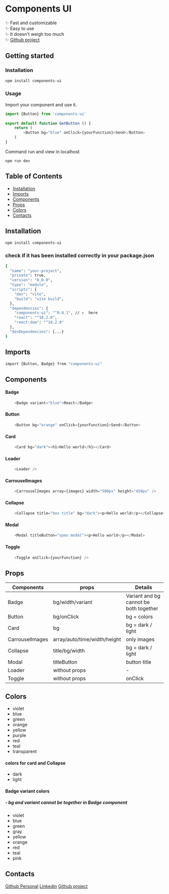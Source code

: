 # Components UI
✨ Fast and customizable  
✨ Easy to use  
✨ It doesn't weigh too much  
✨ [Github project](https://github.com/dariomvg/components-ui)  
## Getting started
### Installation
```bash
npm install components-ui
```
### Usage
Import your component and use it.
```js
import {Button} from 'components-ui'
 
export default function GetButton () {
    return (
        <Button bg="blue" onClick={yourFunction}>Send</Button>
    )
}
```
Command run and view in localhost
```
npm run dev
```
## Table of Contents

* [Installation](#installation)
* [Imports](#imports)
* [Components](#components)
* [Props](#props)
* [Colors](#colors)
* [Contacts](#contacts)

## Installation
```bash
npm install components-ui
```
### check if it has been installed correctly in your package.json
```bash
{
  "name": "your-project",
  "private": true,
  "version": "0.0.0",
  "type": "module",
  "scripts": {
    "dev": "vite",
    "build": "vite build",
  },
  "dependencies": { 
    "components-ui": "^0.0.1", // ←  here
    "react": "^18.2.0",
    "react-dom": "^18.2.0"
  },
  "devDependencies": {...}
}
```

## Imports
```bash
import {Button, Badge} from "components-ui"
```

## Components  
#### Badge
```js
    <Badge variant="blue">React</Badge>
```
#### Button
```js
    <Button bg="orange" onClick={yourFunction}>Send</Button>
```
#### Card
```js
    <Card bg="dark"><h1>Hello world</h1></Card>
```
#### Loader
```js
    <Loader />
```
#### CarrouselImages
```js
    <CarrouselImages array={images} width="500px" height="450px" />
```
#### Collapse
```js
    <Collapse title="box title" bg="dark"><p>Hello world</p></Collapse>
```
#### Modal 
```js
    <Modal titleButton="open modal"><p>Hello world</p></Modal>
```
#### Toggle  

```js
    <Toggle onClick={yourFunction} />
```

## Props
| Components           | props                         | Details                    
| -------------        | -------------       | -------------                  
| Badge   | bg/width/variant | Variant and bg cannot be both together |
| Button  | bg/onClick|  bg = colors  |
| Card    | bg | bg = dark / light |
| CarrouselImages| array/auto/time/width/height| only images |
| Collapse| title/bg/width  | bg = dark / light |
| Modal  | titleButton| button title |
| Loader  |   without props | - |
| Toggle  | without props| onClick |

## Colors
   - violet
   - blue
   - green
   - orange
   - yellow
   - purple
   - red
   - teal
   - transparent
#### colors for card and Collapse
   - dark
   - light
 
#### Badge variant colors    
##### - bg and variant cannot be together in Badge component
   - violet 
   - blue 
   - green 
   - gray 
   - yellow 
   - orange 
   - red 
   - teal 
   - pink 

## Contacts 
[Github Personal](https://github.com/dariomvg)
[Linkedin](https://www.linkedin.com/in/dario-martinez-597486291/)
[Github project](https://github.com/dariomvg/components-ui)

